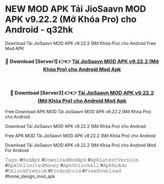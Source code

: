 # NEW MOD APK Tải JioSaavn MOD APK v9.22.2 (Mở Khóa Pro) cho Android - q32hk
Download Tải JioSaavn MOD APK v9.22.2 (Mở Khóa Pro) cho Android Free Mod APK

<div align="center">
<h3>🔴 Download [Server1] 👉👉 <a href="https://apk-comot.site?title=Tải_JioSaavn_MOD_APK_v9.22.2_(Mở_Khóa_Pro)_cho_Android">Tải JioSaavn MOD APK v9.22.2 (Mở Khóa Pro) cho Android Mod Apk</a></h3><br>

<h3>🔴 Download [Server2] 👉👉 <a href="https://apk-comot.site?title=Tải_JioSaavn_MOD_APK_v9.22.2_(Mở_Khóa_Pro)_cho_Android">Tải JioSaavn MOD APK v9.22.2 (Mở Khóa Pro) cho Android Mod Apk</a></h3>
</div>


Free Download APK MOD Tải JioSaavn MOD APK v9.22.2 (Mở Khóa Pro) cho Android

Download Tải JioSaavn MOD APK v9.22.2 (Mở Khóa Pro) cho Android 

Free APK MOD Tải JioSaavn MOD APK v9.22.2 (Mở Khóa Pro) cho Android 

Download Tải JioSaavn MOD APK v9.22.2 (Mở Khóa Pro) cho Android Mod For Android

𝚃𝚊𝚐𝚜: #𝙼𝚘𝚍𝙰𝚙𝚔 #𝙳𝚘𝚠𝚗𝚕𝚘𝚊𝚍𝙼𝚘𝚍𝙰𝚙𝚔 #𝙰𝚙𝚔𝙻𝚊𝚝𝚎𝚜𝚝𝚅𝚎𝚛𝚜𝚒𝚘𝚗 #𝙰𝚙𝚔𝚄𝚗𝚕𝚒𝚖𝚒𝚝𝚎𝚍𝙼𝚘𝚗𝚎𝚢 #𝙰𝚙𝚔𝚄𝚗𝚕𝚘𝚌𝚔𝙰𝚕𝚕 #𝙰𝚙𝚔𝙽𝚘𝙰𝚍𝚜 #𝚄𝚗𝚕𝚘𝚌𝚔𝙿𝚛𝚎𝚖𝚒𝚞𝚖 #𝙵𝚘𝚛𝙰𝚗𝚍𝚛𝚘𝚒𝚍 #𝙵𝚛𝚎𝚎𝙳𝚘𝚠𝚗𝚕𝚘𝚊𝚍 #home_design_mod_apk